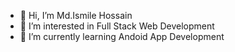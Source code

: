 - 👋 Hi, I’m Md.Ismile Hossain
- 👀 I’m interested in Full Stack Web Development
- 🌱 I’m currently learning Andoid App Development


